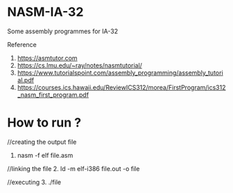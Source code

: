 # NASM-IA-32
Some assembly programmes for IA-32

Reference

1. https://asmtutor.com
2. https://cs.lmu.edu/~ray/notes/nasmtutorial/
3. https://www.tutorialspoint.com/assembly_programming/assembly_tutorial.pdf
4. https://courses.ics.hawaii.edu/ReviewICS312/morea/FirstProgram/ics312_nasm_first_program.pdf

# How to run ?

//creating the output file 
1. nasm -f elf file.asm  

//linking the file 
2. ld -m elf-i386 file.out -o file   

//executing 
3. ./file                           
